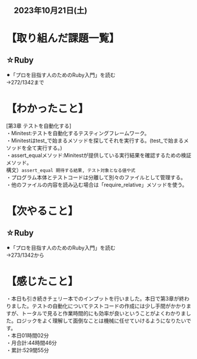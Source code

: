 ## 　2023年10月21日(土)
# 【取り組んだ課題一覧】
## ☆Ruby
⚫︎「プロを目指す人のためのRuby入門」を読む<br>
→272/1342まで<br>
# 【わかったこと】
[第3章 テストを自動化する]<br>
・Minitest:テストを自動化するテスティングフレームワーク。<br>
・Minitestはtest_で始まるメソッドを探してそれを実行する。(test_で始まるメソッドを全て実行する。)<br>
・assert_equalメソッド:Minitestが提供している実行結果を確認するための検証メソッド。<br>
構文）`assert_equal 期待する結果, テスト対象となる値や式`<br>
・プログラム本体とテストコードは分離して別々のファイルとして管理する。<br>
・他のファイルの内容を読み込む場合は「require_relative」メソッドを使う。<br>
# 【次やること】
## ☆Ruby
⚫︎「プロを目指す人のためのRuby入門」を読む<br>
→273/1342から<br>
# 【感じたこと】
・本日も引き続きチェリー本でのインプットを行いました。本日で第3章が終わりました。テストの自動化についてテストコードの作成には少し手間がかかりますが、トータルで見ると作業時間的にも効率が良いということがよくわかりました。ロジックをよく理解して面倒なことは機械に任せていけるようになりたいです。<br>
・本日01時間02分<br>
・月合計:44時間46分<br>
・累計:529間55分<br>
